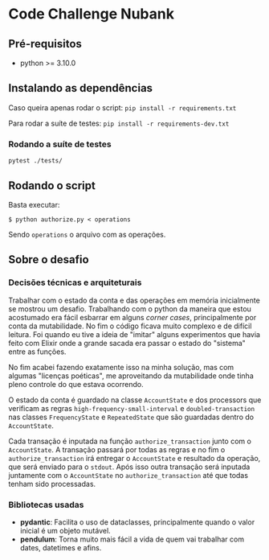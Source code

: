 # Code Challenge Nubank

## Pré-requisitos
* python >= 3.10.0

## Instalando as dependências

Caso queira apenas rodar o script: `pip install -r requirements.txt`

Para rodar a suíte de testes: `pip install -r requirements-dev.txt`

### Rodando a suíte de testes

`pytest ./tests/`

## Rodando o script

Basta executar:

`$ python authorize.py < operations`

Sendo `operations` o arquivo com as operações.


## Sobre o desafio

### Decisões técnicas e arquiteturais

Trabalhar com o estado da conta e das operações em memória inicialmente se mostrou
um desafio. Trabalhando com o python da maneira que estou acostumado era fácil esbarrar
em alguns _corner cases_, principalmente por conta da mutabilidade. No fim o código ficava
muito complexo e de difícil leitura. Foi quando eu tive a ideia de "imitar" alguns experimentos
que havia feito com Elixir onde a grande sacada era passar o estado do "sistema" entre as funções.

No fim acabei fazendo exatamente isso na minha solução, mas com algumas "licenças poéticas", me aproveitando da
mutabilidade onde tinha pleno controle do que estava ocorrendo.

O estado da conta é guardado na classe `AccountState` e dos processors que verificam as regras `high-frequency-small-interval` e
`doubled-transaction` nas classes `FrequencyState` e `RepeatedState` que são guardadas dentro do `AccountState`.

Cada transação é inputada na função `authorize_transaction` junto com o `AccountState`. A transação passará por todas as
regras e no fim o `authorize_transaction` irá entregar o `AccountState` e resultado da operação, que será enviado para 
o `stdout`. Após isso outra transação será inputada juntamente com o `AccountState` no `authorize_transaction` até que
todas tenham sido processadas.

###  Bibliotecas usadas

* **pydantic**: Facilita o uso de dataclasses, principalmente quando o valor inicial é um objeto mutável.
* **pendulum**: Torna muito mais fácil a vida de quem vai trabalhar com dates, datetimes e afins.